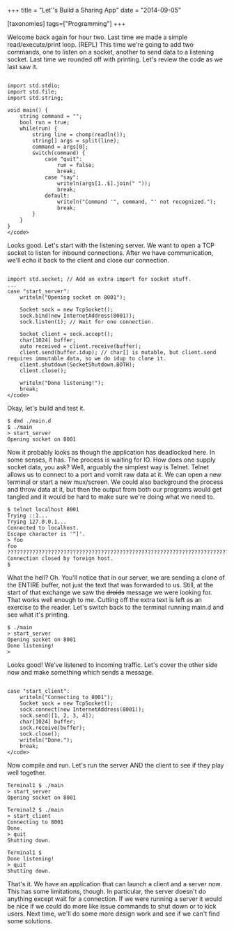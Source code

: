 +++
title = "Let''s Build a Sharing App"
date = "2014-09-05"

[taxonomies]
tags=["Programming"]
+++

Welcome back again for hour two. Last time we made a simple read/execute/print loop. (REPL) This time we're going to add two commands, one to listen on a socket, another to send data to a listening socket. Last time we rounded off with printing. Let's review the code as we last saw it.

```

import std.stdio;
import std.file;
import std.string;

void main() {
	string command = "";
	bool run = true;
	while(run) {
		string line = chomp(readln());
		string[] args = split(line);
		command = args[0];
		switch(command) {
			case "quit":
				run = false;
				break;
			case "say":
				writeln(args[1..$].join(" "));
				break;
			default:
				writeln("Command '", command, "' not recognized.");
				break;
		}
	}
}
</code>
```

Looks good. Let's start with the listening server. We want to open a TCP socket to listen for inbound connections. After we have communication, we'll echo it back to the client and close our connection.

```

import std.socket; // Add an extra import for socket stuff.
...
case "start_server":
	writeln("Opening socket on 8001");

	Socket sock = new TcpSocket();
	sock.bind(new InternetAddress(8001));
	sock.listen(1); // Wait for one connection.

	Socket client = sock.accept();
	char[1024] buffer;
	auto received = client.receive(buffer);
	client.send(buffer.idup); // char[] is mutable, but client.send requires immutable data, so we do idup to clone it.
	client.shutdown(SocketShutdown.BOTH);
	client.close();

	writeln("Done listening!");
	break;
</code>
```

Okay, let's build and test it.

```
$ dmd ./main.d
$ ./main
> start_server
Opening socket on 8001
```

Now it probably looks as though the application has deadlocked here. In some senses, it has. The process is waiting for IO. How does one supply socket data, you ask? Well, arguably the simplest way is Telnet. Telnet allows us to connect to a port and vomit raw data at it. We can open a new terminal or start a new mux/screen. We could also background the process and throw data at it, but then the output from both our programs would get tangled and it would be hard to make sure we're doing what we need to.

```
$ telnet localhost 8001
Trying ::1...
Trying 127.0.0.1...
Connected to localhost.
Escape character is '^]'.
> foo
foo
?????????????????????????????????????????????????????????????????????????????????????????????????????????????????????????????????????????????????????????????????????????????????????????????????????????????????????????????????????????????????????????????????????????????????????????????????????????????????????????????????????????????????????????????????????????????????????????????????????????????????????????????????????????????????????????????????????????????????????????????????????????????????????????????Connection closed by foreign host.
$
```

What the hell? Oh. You'll notice that in our server, we are sending a clone of the ENTIRE buffer, not just the text that was forwarded to us. Still, at the start of that exchange we saw the ~~droids~~ message we were looking for. That works well enough to me. Cutting off the extra text is left as an exercise to the reader. Let's switch back to the terminal running main.d and see what it's printing.

```
$ ./main
> start_server
Opening socket on 8001
Done listening!
>
```

Looks good! We've listened to incoming traffic. Let's cover the other side now and make something which sends a message.

```

case "start_client":
	writeln("Connecting to 8001");
	Socket sock = new TcpSocket();
	sock.connect(new InternetAddress(8001));
	sock.send([1, 2, 3, 4]);
	char[1024] buffer;
	sock.receive(buffer);
	sock.close();
	writeln("Done.");
	break;
</code>
```

Now compile and run. Let's run the server AND the client to see if they play well together.

```
Terminal1 $ ./main
> start_server
Opening socket on 8001

Terminal2 $ ./main
> start_client
Connecting to 8001
Done.
> quit
Shutting down.

Terminal1 $
Done listening!
> quit
Shutting down.
```

That's it. We have an application that can launch a client and a server now. This has some limitations, though. In particular, the server doesn't do anything except wait for a connection. If we were running a server it would be nice if we could do more like issue commands to shut down or to kick users. Next time, we'll do some more design work and see if we can't find some solutions.

